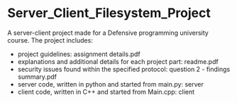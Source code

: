 # Server_Client_Filesystem_Project
A server-client project made for a Defensive programming university course.
The project includes:
* project guidelines: assignment details.pdf
* explanations and additional details for each project part: readme.pdf
* security issues found within the specified protocol: question 2 - findings summary.pdf
* server code, written in python and started from main.py: server
* client code, written in C++ and started from Main.cpp: client

